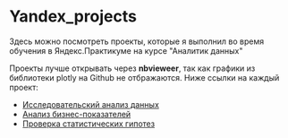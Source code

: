 # Yandex_projects
Здесь можно посмотреть проекты, которые я выполнил во время обучения в Яндекс.Практикуме на курсе "Аналитик данных"

Проекты лучше открывать через **nbvieweer**, так как графики из библиотеки plotly на Github не отбражаются. Ниже ссылки на каждый проект:
- [Исследовательский анализ данных](https://nbviewer.jupyter.org/github/antonmasterkov/Yandex_projects/blob/e8f7901ff1e4f9dcafe72ffb3d4a3b86cb2e6804/Исследовательский%20анализ%20данных/Исследование%20данных%20о%20продажах%20игр%20интернет-магазина.ipynb)
- [Анализ бизнес-показателей](https://nbviewer.jupyter.org/github/antonmasterkov/Yandex_projects/blob/main/Анализ%20бизнес-показателей/Анализ%20бизнес-показателей%20Яндекс.Афиша.ipynb)
- [Проверка статистических гипотез](https://nbviewer.jupyter.org/github/antonmasterkov/Yandex_projects/blob/e8f7901ff1e4f9dcafe72ffb3d4a3b86cb2e6804/Проверка%20статистических%20гипотез/Проверка%20стат%20гипотез%20по%20увеличению%20выручки%2C%20их%20приоритизация%2C%20проведение%20АВ%20теста.ipynb#Анализ-A/B-теста)
